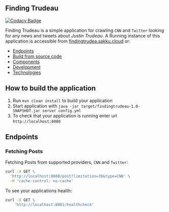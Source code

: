 ## Finding Trudeau
[![Codacy Badge](https://api.codacy.com/project/badge/Grade/90a7cc1b72d34f8cabcb58ee502d4ff5)](https://www.codacy.com/manual/makbn/finding_trudeau?utm_source=github.com&amp;utm_medium=referral&amp;utm_content=makbn/finding_trudeau&amp;utm_campaign=Badge_Grade)

Finding Trudeau is a simple application for crawling `CNN` and `Twitter` looking for any news and tweets about *Justin Trudeau*. A Running instance of this application is accessible from [findingtrudea.sakku.cloud](https://findingtrudea.sakku.cloud) or:

 * [Endpoints](#endpoints)
 * [Build from source code](#how-to-build-the-application)
 * [Components](#components)
 * [Development](#development)
 * [Technologies](#technologies)
   

How to build the application
---

1. Run `mvn clean install` to build your application
1. Start application with `java -jar target/findingtrudeau-1.0-SNAPSHOT.jar server config.yml`
1. To check that your application is running enter url `http://localhost:8080`

## Endpoints
### Fetching Posts

Fetching Posts from supported providers, `CNN` and `Twitter`:

```sh
curl -X GET \
  'http://localhost:8080/post?limitation=30&type=CNN' \
  -H 'cache-control: no-cache'
```

To see your applications health:

```sh
curl -X GET \
    'http://localhost:8081/healthcheck'
```
